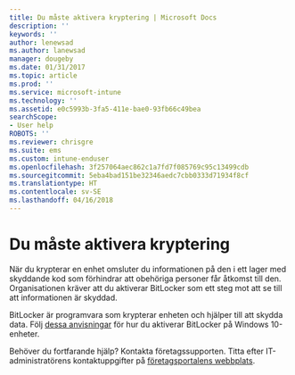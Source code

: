 ```yaml
---
title: Du måste aktivera kryptering | Microsoft Docs
description: ''
keywords: ''
author: lenewsad
ms.author: lanewsad
manager: dougeby
ms.date: 01/31/2017
ms.topic: article
ms.prod: ''
ms.service: microsoft-intune
ms.technology: ''
ms.assetid: e0c5993b-3fa5-411e-bae0-93fb66c49bea
searchScope:
- User help
ROBOTS: ''
ms.reviewer: chrisgre
ms.suite: ems
ms.custom: intune-enduser
ms.openlocfilehash: 3f257064aec862c1a7fd7f085769c95c13499cdb
ms.sourcegitcommit: 5eba4bad151be32346aedc7cbb0333d71934f8cf
ms.translationtype: HT
ms.contentlocale: sv-SE
ms.lasthandoff: 04/16/2018
---
```

# <a name="you-need-to-enable-encryption"></a>Du måste aktivera kryptering

När du krypterar en enhet omsluter du informationen på den i ett lager med skyddande kod som förhindrar att obehöriga personer får åtkomst till den. Organisationen kräver att du aktiverar BitLocker som ett steg mot att se till att informationen är skyddad.

BitLocker är programvara som krypterar enheten och hjälper till att skydda data. Följ [dessa anvisningar](https://gallery.technet.microsoft.com/How-to-turn-on-BitLocker-34294d3d) för hur du aktiverar BitLocker på Windows 10-enheter.

Behöver du fortfarande hjälp? Kontakta företagssupporten. Titta efter IT-administratörens kontaktuppgifter på [företagsportalens webbplats](https://portal.manage.microsoft.com#HelpDeskDialog).
